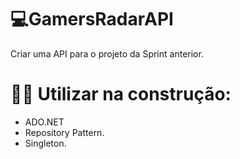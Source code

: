 # 💻GamersRadarAPI

Criar uma API para o projeto da Sprint anterior.

# ✋🏻 Utilizar na construção:
- ADO.NET
- Repository Pattern.
- Singleton.
